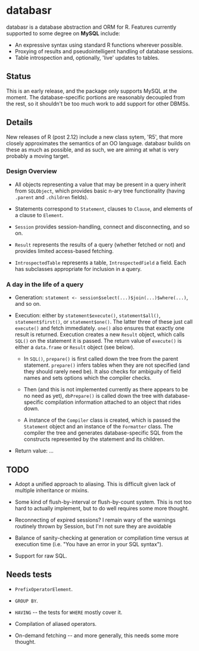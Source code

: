 # databasr
databasr is a database abstraction and ORM for R.
Features currently supported to some degree on **MySQL** include:

* An expressive syntax using standard R functions wherever possible.
* Proxying of results and pseudointelligent handling of database sessions.
* Table introspection and, optionally, 'live' updates to tables.


## Status
This is an early release, and the package only supports MySQL at the moment. 
The database-specific portions are reasonably decoupled from the rest, 
so it shouldn't be too much work to add support for other DBMSs.


## Details
New releases of R (post 2.12) include a new class sytem, 'R5', that more 
closely approximates the semantics of an OO language. databasr builds on these as much 
as possible, and as such, we are aiming at what is very probably a moving target.


### Design Overview
* All objects representing a value that may be present in a query inherit from `SQLObject`, which
  provides basic n-ary tree functionality (having `.parent` and `.children` fields).
 
* Statements correspond to `Statement`, clauses to `Clause`, and elements of a clause to
  `Element`.
  
* `Session` provides session-handling, connect and disconnecting, and so on.
 
* `Result` represents the results of a query (whether fetched or not) and provides limited
  access-based fetching.
  
* `IntrospectedTable` represents a table, `IntrospectedField` a field. 
 Each has subclasses appropriate for inclusion in a query.
  

### A day in the life of a query
* Generation: `statement <- session$select(...)$join(...)$where(...)`, and so on.

* Execution: 
  either by `statement$execute()`, `statement$all()`, `statement$first()`, or `statement$one()`.
  The latter three of these just call `execute()` and fetch immediately.
  `one()` also ensures that exactly one result is returned.
  Execution creates a new `Result` object, which calls `SQL()` on the statement it is passed.
  The return value of `execute()` is either a `data.frame` or `Result` object (see below).
  
  * In `SQL()`, `prepare()` is first called down the tree from the parent statement.
    `prepare()` infers tables when they are not specified (and they should rarely need be).
    It also checks for ambiguity of field names and sets options which the compiler checks.
  
  * Then (and this is not implemented currently as there appears to be no need as yet), 
    `dbPrepare()` is called down the tree with database-specific compilation 
    information attached to an object that rides down.
    
  * A instance of the `Compiler` class is created, which is passed the `Statement` object and an
    instance of the `Formatter` class.
    The compiler the tree and generates database-specific SQL from the constructs represented by
    the statement and its children.
    
* Return value: ...


## TODO
* Adopt a unified approach to aliasing. 
  This is difficult given lack of multiple inheritance or mixins.
  
* Some kind of flush-by-interval or flush-by-count system. 
  This is not too hard to actually implement, but to do well requires some more thought.
 
* Reconnecting of expired sessions? 
  I remain wary of the warnings routinely thrown by Session, but I'm not sure they are avoidable
  
* Balance of sanity-checking at generation or compilation time versus at execution time (i.e.
  "You have an error in your SQL syntax").
  
* Support for raw SQL.


## Needs tests
* `PrefixOperatorElement`.

* `GROUP BY`.

* `HAVING` -- the tests for `WHERE` mostly cover it.

* Compilation of aliased operators.

* On-demand fetching -- and more generally, this needs some more thought.